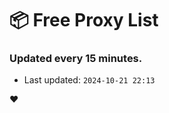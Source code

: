 # :package: Free Proxy List
### Updated every 15 minutes.

- Last updated: `2024-10-21 22:13`

:heart:
